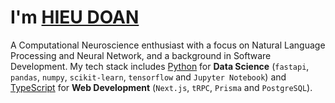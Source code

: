 # I'm [HIEU DOAN](https://hieudoanm.github.io)

A Computational Neuroscience enthusiast with a focus on Natural Language Processing and Neural Network, and a background in Software Development. My tech stack includes [Python][py] for **Data Science**  (`fastapi`, `pandas`, `numpy`, `scikit-learn`, `tensorflow` and `Jupyter Notebook`) and [TypeScript][ts] for **Web Development** (`Next.js`, `tRPC`, `Prisma` and `PostgreSQL`).

[py]: https://www.python.org/
[ts]: https://www.typescriptlang.org/
